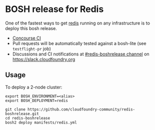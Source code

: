 # BOSH release for Redis

One of the fastest ways to get [redis](http://redis.io) running on any infrastructure is to deploy this bosh release.

* [Concourse CI](https://ci.starkandwayne.com/teams/main/pipelines/redis-boshrelease)
* Pull requests will be automatically tested against a bosh-lite (see `testflight-pr` job)
* Discussions and CI notifications at [#redis-boshrelease channel](https://cloudfoundry.slack.com/messages/C6Q802GTC/) on https://slack.cloudfoundry.org


Usage
-----

To deploy a 2-node cluster:

```
export BOSH_ENVIRONMENT=<alias>
export BOSH_DEPLOYMENT=redis

git clone https://github.com/cloudfoundry-community/redis-boshrelease.git
cd redis-boshrelease
bosh2 deploy manifests/redis.yml
```

